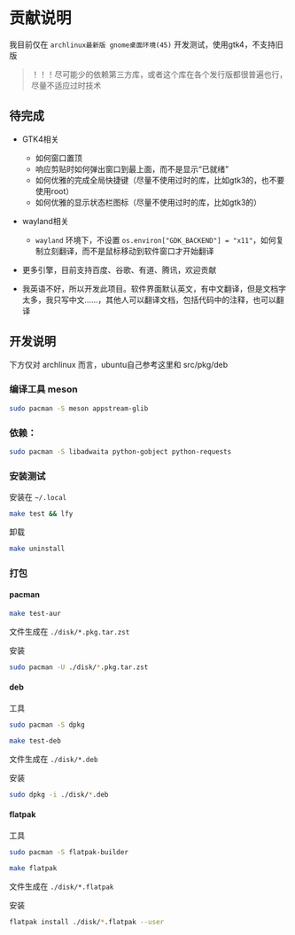 # 贡献说明

我目前仅在 `archlinux最新版 gnome桌面环境(45)` 开发测试，使用gtk4，不支持旧版

> ！！！尽可能少的依赖第三方库，或者这个库在各个发行版都很普遍也行，尽量不适应过时技术

## 待完成

- GTK4相关
    - 如何窗口置顶
    - 响应剪贴时如何弹出窗口到最上面，而不是显示“已就绪”
    - 如何优雅的完成全局快捷键（尽量不使用过时的库，比如gtk3的，也不要使用root）
    - 如何优雅的显示状态栏图标（尽量不使用过时的库，比如gtk3的）

- wayland相关
    - `wayland` 环境下，不设置 `os.environ["GDK_BACKEND"] = "x11"`，如何复制立刻翻译，而不是鼠标移动到软件窗口才开始翻译


- 更多引擎，目前支持百度、谷歌、有道、腾讯，欢迎贡献
- 我英语不好，所以开发此项目。软件界面默认英文，有中文翻译，但是文档字太多，我只写中文……，其他人可以翻译文档，包括代码中的注释，也可以翻译


## 开发说明

下方仅对 archlinux 而言，ubuntu自己参考这里和 src/pkg/deb

### 编译工具 meson

```bash
sudo pacman -S meson appstream-glib
```

### 依赖：

```bash
sudo pacman -S libadwaita python-gobject python-requests
```


### 安装测试

安装在 `~/.local`

```bash
make test && lfy
```

卸载

```bash
make uninstall
```

### 打包

#### pacman

```bash
make test-aur
```

文件生成在 `./disk/*.pkg.tar.zst`

安装

```bash
sudo pacman -U ./disk/*.pkg.tar.zst
```

#### deb

工具

```bash
sudo pacman -S dpkg
```

```bash
make test-deb
```

文件生成在 `./disk/*.deb`

安装

```bash
sudo dpkg -i ./disk/*.deb
```


#### flatpak

工具

```bash
sudo pacman -S flatpak-builder
```

```bash
make flatpak
```

文件生成在 `./disk/*.flatpak`

安装

```bash
flatpak install ./disk/*.flatpak --user
```

